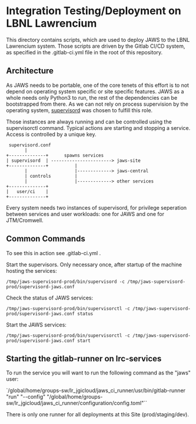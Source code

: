# Integration Testing/Deployment on LBNL Lawrencium

This directory contains scripts, which are used to deploy JAWS to the LBNL Lawrencium system. Those scripts
are driven by the Gitlab CI/CD system, as specified in the .gitlab-ci.yml file in the root of
this repository.

## Architecture

As JAWS needs to be portable, one of the core tenets of this effort is to not depend on operating
system specific or site specific features. JAWS as a whole needs only Python3 to run, the rest
of the dependencies can be bootstrapped from there. As we can not rely on process supervision by
the operating system, [supervisord](https://www.supervisord.org) was chosen to fulfill this role.

Those instances are always running and can be controlled using the supervisorctl command. Typical
actions are starting and stopping a service. Access is controlled by a unique key.

     supervisord.conf
           |
    +--------------+      spawns services
    | supervisord  | -----------------------> jaws-site
    +--------------+          |
           |                  |-------------> jaws-central
           | controls         |
           |                  |-------------> other services
    +--------------+
    |   user/ci    |
    +--------------+

Every system needs two instances of supervisord, for privilege seperation between services and
user workloads: one for JAWS and one for JTM/Cromwell.


## Common Commands

To see this in action see .gitlab-ci.yml .

Start the supervisors. Only necessary once, after startup of the machine hosting the services:

    /tmp/jaws-supervisord-prod/bin/supervisord -c /tmp/jaws-supervisord-prod/supervisord-jaws.conf

Check the status of JAWS services:

    /tmp/jaws-supervisord-prod/bin/supervisorctl -c /tmp/jaws-supervisord-prod/supervisord-jaws.conf status

Start the JAWS services:

    /tmp/jaws-supervisord-prod/bin/supervisorctl -c /tmp/jaws-supervisord-prod/supervisord-jaws.conf start


## Starting the gitlab-runner on lrc-services

To run the service you will want to run the following command as the "jaws" user:

`/global/home/groups-sw/lr_jgicloud/jaws_ci_runner/usr/bin/gitlab-runner "run" "--config" "/global/home/groups-sw/lr_jgicloud/jaws_ci_runner/configuration/config.toml"``

There is only one runner for all deployments at this Site (prod/staging/dev).
